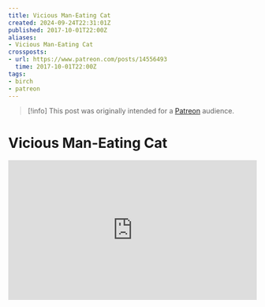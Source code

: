 ```yaml
---
title: Vicious Man-Eating Cat
created: 2024-09-24T22:31:01Z
published: 2017-10-01T22:00Z
aliases:
- Vicious Man-Eating Cat
crossposts:
- url: https://www.patreon.com/posts/14556493
  time: 2017-10-01T22:00Z
tags:
- birch
- patreon
---
```


> [!info]
> This post was originally intended for a [Patreon](../tags/patreon.md) audience.

# Vicious Man-Eating Cat

<div style="padding:56.25% 0 0 0;position:relative;"><iframe src="https://player.vimeo.com/video/578698921?badge=0&amp;autopause=0&amp;player_id=0&amp;app_id=58479" frameborder="0" allow="autoplay; fullscreen; picture-in-picture; clipboard-write" style="position:absolute;top:0;left:0;width:100%;height:100%;" title="Vicious Man-Eating Cat"></iframe></div><script src="https://player.vimeo.com/api/player.js"></script>

